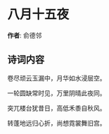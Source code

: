 # 八月十五夜

**作者**: 俞德邻

## 诗词内容

卷尽顽云玉漏中，月华如水浸层空。

一轮圆缺常时见，万里阴晴此夜同。

突兀楼台犹昔日，高低禾黍自秋风。

转蓬地远归心折，尚想霓裳舞旧宫。

